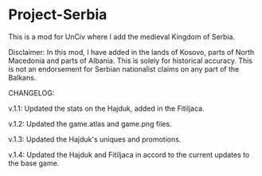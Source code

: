 # Project-Serbia
This is a mod for UnCiv where I add the medieval Kingdom of Serbia.

Disclaimer:
In this mod, I have added in the lands of Kosovo, parts of North Macedonia and parts of Albania. This is solely for historical accuracy. This is not an endorsement for Serbian nationalist claims on any part of the Balkans.

CHANGELOG: 

v.1.1: Updated the stats on the Hajduk, added in the Fitiljaca.

v.1.2: Updated the game.atlas and game.png files.

v.1.3: Updated the Hajduk's uniques and promotions.

v.1.4: Updated the Hajduk and Fitiljaca in accord to the current updates to the base game.
